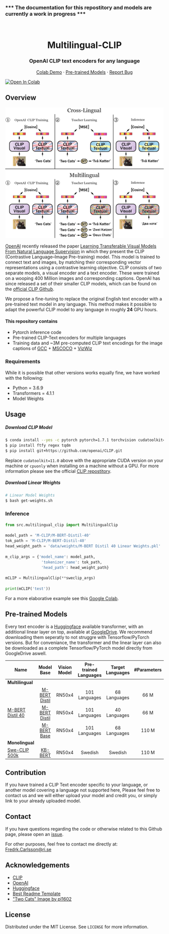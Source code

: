 ### *** The documentation for this repostitory and models are currently a work in progress ***

<br />
<p align="center">
  <h1 align="center">Multilingual-CLIP</h1>
  <h3 align="center">OpenAI CLIP text encoders for any language</h3>
  
  <p align="center">  
    <a href="https://colab.research.google.com/github/FreddeFrallan/Multilingual-CLIP/blob/master/Multilingual_CLIP.ipynb">Colab Demo</a>
    ·
    <a href="https://huggingface.co/M-CLIP">Pre-trained Models</a>
    ·
    <a href="https://github.com/FreddeFrallan/Contrastive-Tension/issues">Report Bug</a>
  </p>
</p>

[![Open In Colab](https://colab.research.google.com/assets/colab-badge.svg)](https://colab.research.google.com/github/FreddeFrallan/Multilingual-CLIP/blob/master/Multilingual_CLIP.ipynb)


<!-- ABOUT THE PROJECT -->
## Overview
![Alt text](Images/Multilingual-CLIP.png?raw=true "Title")

[OpenAI](https://openai.com/) recently released the paper [Learning Transferable Visual Models From Natural Language Supervision](https://arxiv.org/abs/2103.00020) in which they present the CLIP (Contrastive Language–Image Pre-training) model. This model is trained to connect text and images, by matching their corresponding vector representations using a contrastive learning objective.
CLIP consists of two separate models, a visual encoder and a text encoder. These were trained on a wooping 400 Million images and corresponding captions. 
OpenAI has since released a set of their smaller CLIP models, which can be found on the [official CLIP Github](https://github.com/openai/CLIP).

We propose a fine-tuning to replace the original English text encoder with a pre-trained text model in any language. This method makes it possible to adapt the powerful CLIP model to any language in roughly <b>24</b> GPU hours. <br>


#### This repository contains
* Pytorch inference code
* Pre-trained CLIP-Text encoders for multiple languages
* Training data and ~3M pre-computed CLIP text encodings for the image captions of [GCC](https://ai.google.com/research/ConceptualCaptions/) + [MSCOCO](https://cocodataset.org/#home) + [VizWiz](https://vizwiz.org/tasks-and-datasets/image-captioning/)

### Requirements
While it is possible that other versions works equally fine, we have worked with the following:

* Python = 3.6.9
* Transformers = 4.1.1
* Model Weights

## Usage
##### Download CLIP Model
```bash
$ conda install --yes -c pytorch pytorch=1.7.1 torchvision cudatoolkit=11.0
$ pip install ftfy regex tqdm
$ pip install git+https://github.com/openai/CLIP.git
```
Replace `cudatoolkit=11.0` above with the appropriate CUDA version on your machine or `cpuonly` when installing on a machine without a GPU.
For more information please see the official [CLIP repostitory](https://github.com/openai/CLIP).
##### Download Linear Weights
```bash
# Linear Model Weights
$ bash get-weights.sh
```

### Inference
```python
from src.multilingual_clip import MultilingualClip

model_path = 'M-CLIP/M-BERT-Distil-40'
tok_path = 'M-CLIP/M-BERT-Distil-40'
head_weight_path = 'data/weights/M-BERT Distil 40 Linear Weights.pkl'

m_clip_args = {'model_name': model_path,
                'tokenizer_name': tok_path,
                'head_path': head_weight_path}

mCLIP = MultilingualClip(**sweclip_args)

print(mCLIP('test'))
```

For a more elaborative example see this [Google Colab](https://colab.research.google.com/github/FreddeFrallan/Multilingual-CLIP/blob/master/Multilingual_CLIP.ipynb).

<!-- GETTING STARTED -->
## Pre-trained Models
Every text encoder is a [Huggingface](https://huggingface.co/) available transformer, with an additional linear layer on top, available at [GoogleDrive](www.google.drive.com). We recommend downloading them seperatly to not struggre with Tensorflow/PyTorch versions. But for conveniance, the transformer and the linear layer can also be downloaded as a complete Tensorflow/PyTorch model directly from GoogleDrive aswell. <br> 

| Name |Model Base|Vision Model | Pre-trained Languages | Target Languages | #Parameters|
| ----------------------------------|:-----: |:-----: |:-----: |:-----: |:-----: |
|**Multilingual**    ||
|| [M-BERT Distil](https://huggingface.co/bert-base-multilingual-uncased)| RN50x4 | 101 Languages | 68 Languages | 66 M|
| [M-BERT Distil 40](https://huggingface.co/M-CLIP/M-BERT-Distil-40) | [M-BERT Distil](https://huggingface.co/bert-base-multilingual-uncased)|  RN50x4 | 101 Languages | 40 Languages | 66 M|
| | [M-BERT Base](https://huggingface.co/bert-base-multilingual-uncased)|RN50x4 | 101 Languages | 68 Languages | 110 M|
|**Monolingual**    ||
|[Swe-CLIP 500k](https://huggingface.co/M-CLIP/Swedish-500k)| [KB-BERT](https://huggingface.co/bert-base-multilingual-uncased)|  RN50x4 | Swedish | Swedish | 110 M|

## Contribution
If you have trained a CLIP Text encoder specific to your language, or another model covering a language not supported here, Please feel free to contact us and we will either upload your model and credit you, or simply link to your already uploaded model.

<!-- CONTACT -->
## Contact
If you have questions regarding the code or otherwise related to this Github page, please open an [issue](https://github.com/FreddeFrallan/Contrastive-Tension/issues).

For other purposes, feel free to contact me directly at: Fredrk.Carlsson@ri.se

<!-- ACKNOWLEDGEMENTS -->
## Acknowledgements
* [CLIP](https://openai.com/blog/clip/)
* [OpenAI](https://openai.com/)
* [Huggingface](https://huggingface.co/)
* [Best Readme Template](https://github.com/othneildrew/Best-README-Template)
* ["Two Cats" Image by pl1602](https://search.creativecommons.org/photos/8dfd802b-58e5-4cc5-889d-96abba540de1)

<!-- LICENSE -->
## License
Distributed under the MIT License. See `LICENSE` for more information.


<!-- MARKDOWN LINKS & IMAGES -->
<!-- https://www.markdownguide.org/basic-syntax/#reference-style-links -->
[contributors-shield]: https://img.shields.io/github/contributors/othneildrew/Best-README-Template.svg?style=for-the-badge
[contributors-url]: https://github.com/othneildrew/Best-README-Template/graphs/contributors
[forks-shield]: https://img.shields.io/github/forks/othneildrew/Best-README-Template.svg?style=for-the-badge
[forks-url]: https://github.com/othneildrew/Best-README-Template/network/members
[stars-shield]: https://img.shields.io/github/stars/othneildrew/Best-README-Template.svg?style=for-the-badge
[stars-url]: https://github.com/othneildrew/Best-README-Template/stargazers
[issues-shield]: https://img.shields.io/github/issues/othneildrew/Best-README-Template.svg?style=for-the-badge
[issues-url]: https://github.com/othneildrew/Best-README-Template/issues
[license-shield]: https://img.shields.io/github/license/othneildrew/Best-README-Template.svg?style=for-the-badge
[license-url]: https://github.com/othneildrew/Best-README-Template/blob/master/LICENSE.txt
[linkedin-shield]: https://img.shields.io/badge/-LinkedIn-black.svg?style=for-the-badge&logo=linkedin&colorB=555
[linkedin-url]: https://linkedin.com/in/othneildrew
[product-screenshot]: images/screenshot.png
